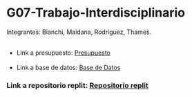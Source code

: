 # G07-Trabajo-Interdisciplinario

Integrantes: Bianchi, Maidana, Rodríguez, Thames.
<br></br>

* Link a presupuesto: <a href = "https://github.com/PioIX/G07-TPI-1CUAT/blob/main/Presupuesto%20G07.pdf"> Presupuesto </a> 
<br></br>
* Link a base de datos: <a href = "https://github.com/PioIX/G07-TPI-1CUAT/blob/main/archivo/tabla.db.sql"> Base de Datos </a>
### Link a repositorio replit: <a href = "https://github.com/PioIX/ProyectoInterGrupo7"> Repositorio replit </a>
